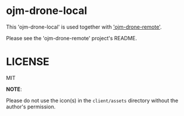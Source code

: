 # ojm-drone-local

This 'ojm-drone-local' is used together with ['ojm-drone-remote'](https://github.com/st-user/ojm-drone-remote).

Please see the 'ojm-drone-remote' project's README.

# LICENSE

MIT

**NOTE**:

Please do not use the icon(s) in the `client/assets` directory without the author's permission.